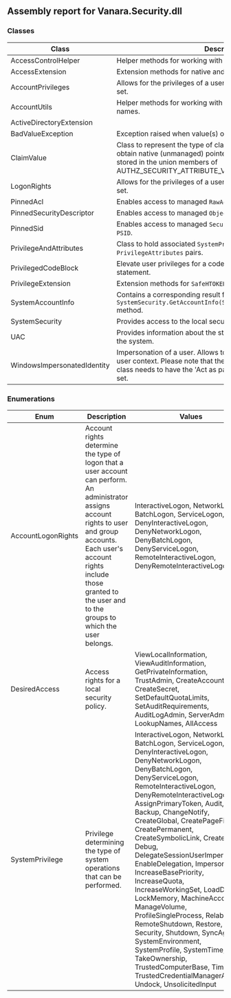 ## Assembly report for Vanara.Security.dll
### Classes
Class | Description
---- | ----
AccessControlHelper | Helper methods for working with Access Control structures.
AccessExtension | Extension methods for native and .NET access control objects.
AccountPrivileges | Allows for the privileges of a user to be retrieved, enumerated and set.
AccountUtils | Helper methods for working with `WindowsIdentity` and user names.
ActiveDirectoryExtension | 
BadValueException | Exception raised when value(s) of a claim value type is invalid.
ClaimValue | Class to represent the type of claims values held, the value(s) and obtain native (unmanaged) pointers to the value as they are stored in the union members of AUTHZ_SECURITY_ATTRIBUTE_V1 structure's 'Values' field.
LogonRights | Allows for the privileges of a user to be retrieved, enumerated and set.
PinnedAcl | Enables access to managed `RawAcl` as unmanaged <see cref="T:byte[]" />.
PinnedSecurityDescriptor | Enables access to managed `ObjectSecurity` as unmanaged <see cref="T:byte[]" />.
PinnedSid | Enables access to managed `SecurityIdentifier` as unmanaged `PSID`.
PrivilegeAndAttributes | Class to hold associated `SystemPrivilege` and `PrivilegeAttributes` pairs.
PrivilegedCodeBlock | Elevate user privileges for a code block similar to a <c>lock</c> or <c>using</c> statement.
PrivilegeExtension | Extension methods for `SafeHTOKEN` for working with privileges.
SystemAccountInfo | Contains a corresponding result for each name provided to the `SystemSecurity.GetAccountInfo(System.Boolean,System.String[])` method.
SystemSecurity | Provides access to the local security authority on a given server.
UAC | Provides information about the state of User Access Control for the system.
WindowsImpersonatedIdentity | Impersonation of a user. Allows to execute code under another user context. Please note that the account that instantiates this class needs to have the 'Act as part of operating system' privilege set.
### Enumerations
Enum | Description | Values
---- | ---- | ----
AccountLogonRights | Account rights determine the type of logon that a user account can perform. An administrator assigns account rights to user and group accounts. Each user's account rights include those granted to the user and to the groups to which the user belongs. | InteractiveLogon, NetworkLogon, BatchLogon, ServiceLogon, DenyInteractiveLogon, DenyNetworkLogon, DenyBatchLogon, DenyServiceLogon, RemoteInteractiveLogon, DenyRemoteInteractiveLogon
DesiredAccess | Access rights for a local security policy. | ViewLocalInformation, ViewAuditInformation, GetPrivateInformation, TrustAdmin, CreateAccount, CreateSecret, SetDefaultQuotaLimits, SetAuditRequirements, AuditLogAdmin, ServerAdmin, LookupNames, AllAccess
SystemPrivilege | Privilege determining the type of system operations that can be performed. | InteractiveLogon, NetworkLogon, BatchLogon, ServiceLogon, DenyInteractiveLogon, DenyNetworkLogon, DenyBatchLogon, DenyServiceLogon, RemoteInteractiveLogon, DenyRemoteInteractiveLogon, AssignPrimaryToken, Audit, Backup, ChangeNotify, CreateGlobal, CreatePageFile, CreatePermanent, CreateSymbolicLink, CreateToken, Debug, DelegateSessionUserImpersonate, EnableDelegation, Impersonate, IncreaseBasePriority, IncreaseQuota, IncreaseWorkingSet, LoadDriver, LockMemory, MachineAccount, ManageVolume, ProfileSingleProcess, Relabel, RemoteShutdown, Restore, Security, Shutdown, SyncAgent, SystemEnvironment, SystemProfile, SystemTime, TakeOwnership, TrustedComputerBase, TimeZone, TrustedCredentialManagerAccess, Undock, UnsolicitedInput
